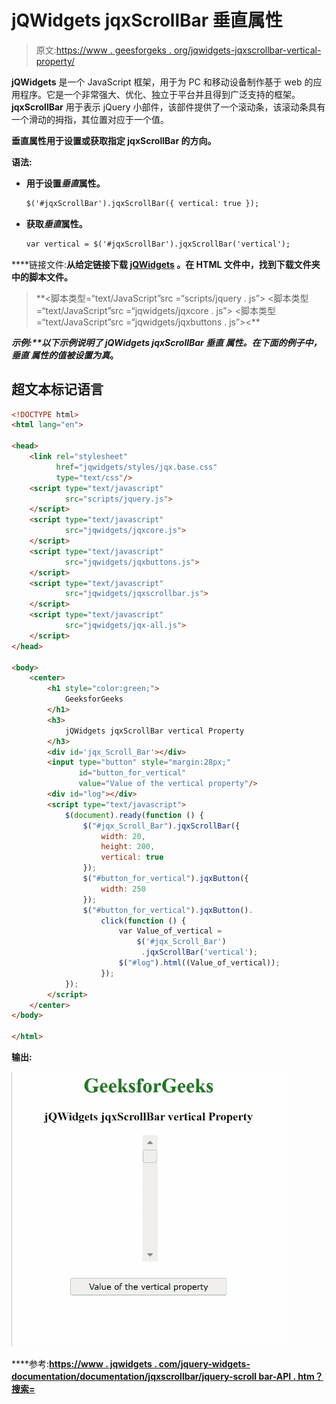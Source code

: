 # jQWidgets jqxScrollBar 垂直属性

> 原文:[https://www . geesforgeks . org/jqwidgets-jqxscrollbar-vertical-property/](https://www.geeksforgeeks.org/jqwidgets-jqxscrollbar-vertical-property/)

**jQWidgets** 是一个 JavaScript 框架，用于为 PC 和移动设备制作基于 web 的应用程序。它是一个非常强大、优化、独立于平台并且得到广泛支持的框架。 **jqxScrollBar** 用于表示 jQuery 小部件，该部件提供了一个滚动条，该滚动条具有一个滑动的拇指，其位置对应于一个值。

**垂直属性用于设置或获取指定 **jqxScrollBar** 的方向。**

****语法:****

*   **用于设置*垂直*属性。**

    ```html
    $('#jqxScrollBar').jqxScrollBar({ vertical: true });
    ```

*   **获取*垂直*属性。**

    ```html
    var vertical = $('#jqxScrollBar').jqxScrollBar('vertical');
    ```

****链接文件:**从给定链接下载 [jQWidgets](https://www.jqwidgets.com/download/) 。在 HTML 文件中，找到下载文件夹中的脚本文件。**

> <link rel="”stylesheet”" href="”jqwidgets/styles/jqx.base.css”" type="”text/css”/"> **<脚本类型=“text/JavaScript”src =“scripts/jquery . js”></script>
> <脚本类型=“text/JavaScript”src =“jqwidgets/jqxcore . js”></script>
> <脚本类型=“text/JavaScript”src =“jqwidgets/jqxbuttons . js”><**

****示例:**以下示例说明了 jQWidgets jqxScrollBar ***垂直*** 属性。在下面的例子中， ***垂直*** 属性的值被设置为*真*。**

## **超文本标记语言**

```html
<!DOCTYPE html>
<html lang="en">

<head>
    <link rel="stylesheet" 
          href="jqwidgets/styles/jqx.base.css"
          type="text/css"/>
    <script type="text/javascript" 
            src="scripts/jquery.js">
    </script>
    <script type="text/javascript" 
            src="jqwidgets/jqxcore.js">
    </script>
    <script type="text/javascript" 
            src="jqwidgets/jqxbuttons.js">
    </script>
    <script type="text/javascript" 
            src="jqwidgets/jqxscrollbar.js">
    </script>
    <script type="text/javascript" 
            src="jqwidgets/jqx-all.js">
    </script>
</head>

<body>
    <center>
        <h1 style="color:green;">
            GeeksforGeeks
        </h1>
        <h3>
            jQWidgets jqxScrollBar vertical Property
        </h3>
        <div id='jqx_Scroll_Bar'></div>
        <input type="button" style="margin:28px;" 
               id="button_for_vertical" 
               value="Value of the vertical property"/>
        <div id="log"></div>
        <script type="text/javascript">
            $(document).ready(function () {
                $("#jqx_Scroll_Bar").jqxScrollBar({
                    width: 20,
                    height: 200,
                    vertical: true
                });
                $("#button_for_vertical").jqxButton({
                    width: 250
                });
                $("#button_for_vertical").jqxButton().
                    click(function () {
                        var Value_of_vertical =
                            $('#jqx_Scroll_Bar')
                             .jqxScrollBar('vertical');
                        $("#log").html((Value_of_vertical));
                    });
            });
        </script>
    </center>
</body>

</html>
```

****输出:****

**![](img/aeafb0e476ef879bd25e282b7c0fa16d.png)**

****参考:**[https://www . jqwidgets . com/jquery-widgets-documentation/documentation/jqxscrollbar/jquery-scroll bar-API . htm？搜索=](https://www.jqwidgets.com/jquery-widgets-documentation/documentation/jqxscrollbar/jquery-scrollbar-api.htm?search=)**